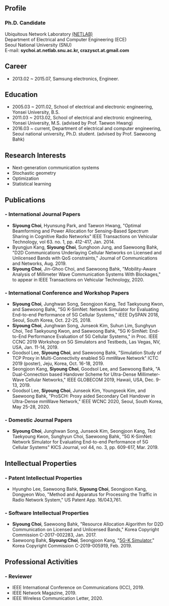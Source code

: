 ## Profile

### Ph.D. Candidate  
Ubiquitous Network Laboratory [(NETLAB)](http://netlab.snu.ac.kr)  
Department of Electrical and Computer Engineering (ECE)  
Seoul National University (SNU)  
E-mail: **sychoi.at.netlab.snu.ac.kr, crazysct.at.gmail.com**  

## Career
* 2013.02 ~ 2015.07, Samsung electronics, Engineer.

## Education
* 2005.03 ~ 2011.02, School of electrical and electronic engineering, Yonsei University, B.S.
* 2011.03 ~ 2013.02, School of electrical and electronic engineering, Yonsei University, M.S. (advised by Prof. Taewon Hwang)
* 2016.03 ~ current, Department of electrical and computer engineering, Seoul national university, Ph.D. student. (advised by Prof. Saewoong Bahk)

## Research Interests
* Next-generation communication systems
* Stochastic geometry
* Optimization
* Statistical learning

## Publications

### - International Journal Papers
* **Siyoung Choi**, Hyunsung Park, and Taewon Hwang, "Optimal Beamforming and Power Allocation for Sensing-Based Spectrum Sharing in Cognitive Radio Networks" IEEE Transactions on Vehicular Technology, vol 63. no. 1, pp. 412-417, Jan. 2014.
* Byungjun Kang, **Siyoung Choi**, Sunghoon Jung, and Saewoong Bahk, "D2D Communications Underlaying Cellular Networks on Licensed and Unlicensed Bands with QoS constraints," Journal of Communications and Networks, Aug. 2019.
* **Siyoung Choi**, Jin-Ghoo Choi, and Saewoong Bahk, "Mobility-Aware Analysis of Millimeter Wave Communication Systems With Blockages," to appear in IEEE Transactions on Vehicular Technology, 2020.

### - International Conference and Workshop Papers
* **Siyoung Choi**, Junghwan Song, Seongjoon Kang, Ted Taekyoung Kwon, and Saewoong Bahk, "5G K-SimNet: Network Simulator for Evaluating End-to-end Performance of 5G Cellular Systems," IEEE DySPAN 2018, Seoul, South Korea, Oct. 22-25, 2018.
* **Siyoung Choi**, Junghwan Song, Junseok Kim, Suhun Lim, Sunghyun Choi, Ted Taekyoung Kwon, and Saewoong Bahk, "5G K-SimNet: End-to-End Performance Evaluation of 5G Cellular Systems," in Proc. IEEE CCNC 2019 Workshop on 5G Simulators and Testbeds, Las Vegas, NV, USA, Jan. 11-14, 2019.
* Goodsol Lee, **Siyoung Choi**, and Saewoong Bahk, "Simulation Study of TCP Proxy in Multi-Connectivity enabled 5G mmWave Network"  ICTC 2019 (poster), Jeju, Korea,  Oct. 16-18, 2019.
* Seongjoon Kang, **Siyoung Choi**, Goodsol Lee, and Saewoong Bahk, "A Dual-Connection based Handover Scheme for Ultra-Dense Millimeter-Wave Cellular Networks," IEEE GLOBECOM 2019, Hawaii, USA,  Dec. 9-13, 2019.
* Goodsol Lee, **Siyoung Choi**, Junseok Kim, Youngseok Kim, and Saewoong Bahk, "ProSCH: Proxy aided Secondary Cell Handover in Ultra-Dense mmWave Network," IEEE WCNC 2020, Seoul, South Korea,  May 25-28, 2020.

### - Domestic Journal Papers
* **Siyoung Choi**, Junghwan Song, Junseok Kim, Seongjoon Kang, Ted Taekyoung Kwon, Sunghyun Choi, Saewoong Bahk, "5G K-SimNet: Network Simulator for Evaluating End-to-end Performance of 5G Cellular Systems" KICS Journal, vol 44, no. 3, pp. 609-617, Mar. 2019.

## Intellectual Properties

### - Patent Intellectual Properties
* Hyungho Lee, Saewoong Bahk, **Siyoung Choi**, Seongjoon Kang, Dongyeon Woo, "Method and Apparatus for Processing the Traffic in Radio Network System," US Patent App. 16/043,761.

### - Software Intellectual Properties
* **Siyoung Choi**, Saewoong Bahk, "Resource Allocation Algorithm for D2D Communication on Licensed and Unlicensed Bands," Korea Copyright Commission C-2017-002283, Jan. 2017.
* Saewoong Bahk, **Siyoung Choi**, Seongjoon Kang, "[5G-K Simulator](https://github.com/crazysct/kSimNet)," Korea Copyright Commission C-2019-005919, Feb. 2019.

## Professional Activities

### - Reviewer
* IEEE International Conference on Communications (ICC), 2019.
* IEEE Network Magazine, 2019.
* IEEE Wireless Communication Letter, 2020.

<!--
---
layout: default
---

Text can be **bold**, _italic_, or ~~strikethrough~~.

[Link to another page](./another-page.html).

There should be whitespace between paragraphs.

There should be whitespace between paragraphs. We recommend including a README, or a file with information about your project.

# Header 1

This is a normal paragraph following a header. GitHub is a code hosting platform for version control and collaboration. It lets you and others work together on projects from anywhere.

## Header 2

> This is a blockquote following a header.
>
> When something is important enough, you do it even if the odds are not in your favor.

### Header 3

```js
// Javascript code with syntax highlighting.
var fun = function lang(l) {
  dateformat.i18n = require('./lang/' + l)
  return true;
}
```

```ruby
# Ruby code with syntax highlighting
GitHubPages::Dependencies.gems.each do |gem, version|
  s.add_dependency(gem, "= #{version}")
end
```

#### Header 4

*   This is an unordered list following a header.
*   This is an unordered list following a header.
*   This is an unordered list following a header.

##### Header 5

1.  This is an ordered list following a header.
2.  This is an ordered list following a header.
3.  This is an ordered list following a header.

###### Header 6

| head1        | head two          | three |
|:-------------|:------------------|:------|
| ok           | good swedish fish | nice  |
| out of stock | good and plenty   | nice  |
| ok           | good `oreos`      | hmm   |
| ok           | good `zoute` drop | yumm  |

### There's a horizontal rule below this.

* * *

### Here is an unordered list:

*   Item foo
*   Item bar
*   Item baz
*   Item zip

### And an ordered list:

1.  Item one
1.  Item two
1.  Item three
1.  Item four

### And a nested list:

- level 1 item
  - level 2 item
  - level 2 item
    - level 3 item
    - level 3 item
- level 1 item
  - level 2 item
  - level 2 item
  - level 2 item
- level 1 item
  - level 2 item
  - level 2 item
- level 1 item

### Small image

![Octocat](https://github.githubassets.com/images/icons/emoji/octocat.png)

### Large image

![Branching](https://guides.github.com/activities/hello-world/branching.png)


### Definition lists can be used with HTML syntax.

<dl>
<dt>Name</dt>
<dd>Godzilla</dd>
<dt>Born</dt>
<dd>1952</dd>
<dt>Birthplace</dt>
<dd>Japan</dd>
<dt>Color</dt>
<dd>Green</dd>
</dl>

```
Long, single-line code blocks should not wrap. They should horizontally scroll if they are too long. This line should be long enough to demonstrate this.
```

```
The final element.
```
-->
